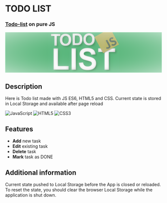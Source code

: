# TODO LIST 
### [Todo-list](https://pobgl.github.io/todo-list/) on pure JS
![Todo on JS](https://github.com/pobgl/todo-list/blob/main/assets/todolist-logo.png)

## Description
Here is Todo list made with JS ES6, HTML5 and CSS.
Сurrent state is stored in Local Storage and available after page reload

![JavaScript](https://img.shields.io/badge/javascript-%23323330.svg?style=for-the-badge&logo=javascript&logoColor=%23F7DF1E) ![HTML5](https://img.shields.io/badge/html5-%23E34F26.svg?style=for-the-badge&logo=html5&logoColor=white) ![CSS3](https://img.shields.io/badge/css3-%231572B6.svg?style=for-the-badge&logo=css3&logoColor=white)

## Features
- **Add** new task
- **Edit** existing task
- **Delete** task
- **Mark** task as DONE

## Additional information
Current state pushed to Local Storage before the App is closed or reloaded. To reset the state,
you should clear the browser Local Storage while the application is shut down.

